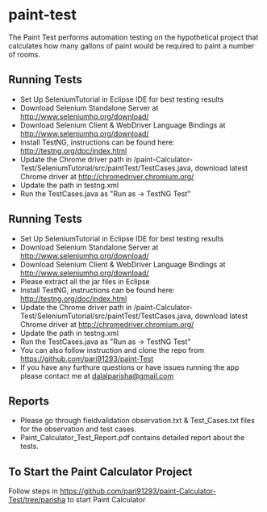 # paint-test
The Paint Test performs automation testing on the hypothetical project that calculates how many gallons of paint would be required to paint a number of rooms.

## Running Tests

* Set Up SeleniumTutorial in Eclipse IDE for best testing results
* Download Selenium Standalone Server at http://www.seleniumhq.org/download/
* Download Selenium Client & WebDriver Language Bindings at http://www.seleniumhq.org/download/
* Install TestNG, instructions can be found here: http://testng.org/doc/index.html
* Update the Chrome driver path in /paint-Calculator-Test/SeleniumTutorial/src/paintTest/TestCases.java, download latest Chrome driver at http://chromedriver.chromium.org/
* Update the path in testng.xml
* Run the TestCases.java as "Run as -> TestNG Test"

## Running Tests

* Set Up SeleniumTutorial in Eclipse IDE for best testing results
* Download Selenium Standalone Server at http://www.seleniumhq.org/download/
* Download Selenium Client & WebDriver Language Bindings at http://www.seleniumhq.org/download/
* Please extract all the jar files in Eclipse
* Install TestNG, instructions can be found here: http://testng.org/doc/index.html
* Update the Chrome driver path in /paint-Calculator-Test/SeleniumTutorial/src/paintTest/TestCases.java, download latest Chrome driver at http://chromedriver.chromium.org/
* Update the path in testng.xml
* Run the TestCases.java as "Run as -> TestNG Test"
* You can also follow instruction and clone the repo from https://github.com/pari91293/paint-Test
* If you have any furthure questions or have issues running the app please contact me at dalalparisha@gmail.com

## Reports

* Please go through fieldvalidation observation.txt & Test_Cases.txt files for the observation and test cases.
* Paint_Calculator_Test_Report.pdf contains detailed report about the tests.

## To Start the Paint Calculator Project
Follow steps in https://github.com/pari91293/paint-Calculator-Test/tree/parisha to start Paint Calculator
